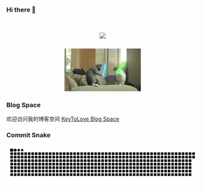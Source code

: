 ### Hi there 👋

<h1 align="center">
  <a>
    <img src="https://readme-typing-svg.herokuapp.com?size=25&center=true&lines=console.log(%22Hello+World%22)">
  </a>
</h1>

<div align="center">
    <img src="./banner.webp" />
</div>

### Blog Space

欢迎访问我的博客空间 [KeyToLove Blog Space](https://keytolove.github.io/)

### Commit Snake

<div align="center">
    <img src="./contribution-snake/github-contribution-grid-snake.svg" />
</div>
